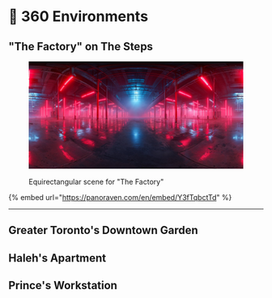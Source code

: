 # 🔄 360 Environments

## "The Factory" on The Steps

<div data-full-width="false">

<figure><img src="../../.gitbook/assets/magnific-mocuEM5vn8oHgVW97c0r-nomoney420_equirectangular_photograph_of_a_moody_sci-fi_futuris_8815919b-aeea-432d-a69c-6bd99119178a.jpeg" alt="" width="563"><figcaption><p>Equirectangular scene for "The Factory"</p></figcaption></figure>

</div>

{% embed url="https://panoraven.com/en/embed/Y3fTqbctTd" %}

***

## Greater Toronto's Downtown Garden

## Haleh's Apartment

## Prince's Workstation
